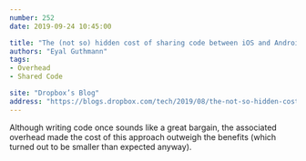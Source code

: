 ```yaml
---
number: 252
date: 2019-09-24 10:45:00

title: "The (not so) hidden cost of sharing code between iOS and Android"
authors: "Eyal Guthmann"
tags:
- Overhead
- Shared Code

site: "Dropbox’s Blog"
address: "https://blogs.dropbox.com/tech/2019/08/the-not-so-hidden-cost-of-sharing-code-between-ios-and-android/"
---
```


Although writing code once sounds like a great bargain, the associated overhead made the cost of this approach outweigh the benefits (which turned out to be smaller than expected anyway).
